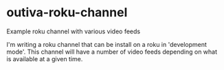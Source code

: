 # outiva-roku-channel
Example roku channel with various video feeds


I'm writing a roku channel that can be install on a roku in 'development mode'. This channel will have a number of video feeds depending on what is available at a given time.


